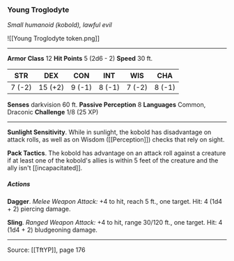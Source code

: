 ### Young Troglodyte
_Small humanoid (kobold), lawful evil_

![[Young Troglodyte token.png]]


---

**Armor Class** 12
**Hit Points** 5 (2d6 - 2)
**Speed** 30 ft.

| STR     | DEX     | CON     | INT     | WIS     | CHA     |
|---------|---------|---------|---------|---------|---------|
| 7 (-2) | 15 (+2) | 9 (-1) | 8 (-1) | 7 (-2) | 8 (-1) |

**Senses** darkvision 60 ft.
**Passive Perception** 8
**Languages** Common, Draconic
**Challenge** 1/8 (25 XP)

---

**Sunlight Sensitivity**. While in sunlight, the kobold has disadvantage on attack rolls, as well as on Wisdom ([[Perception]]) checks that rely on sight.

**Pack Tactics**. The kobold has advantage on an attack roll against a creature if at least one of the kobold's allies is within 5 feet of the creature and the ally isn't [[incapacitated]].

##### Actions
**Dagger**. _Melee Weapon Attack:_ +4 to hit, reach 5 ft., one target. Hit: 4 (1d4 + 2) piercing damage.

**Sling**. _Ranged Weapon Attack:_ +4 to hit, range 30/120 ft., one target. Hit: 4 (1d4 + 2) bludgeoning damage.


---

Source: [[TftYP]], page 176